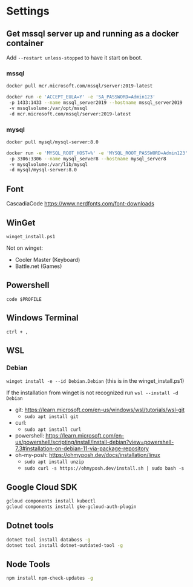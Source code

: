 # Settings

## Get mssql server up and running as a docker container

Add `--restart unless-stopped` to have it start on boot.

### mssql

```bash
docker pull mcr.microsoft.com/mssql/server:2019-latest

docker run -e 'ACCEPT_EULA=Y' -e 'SA_PASSWORD=Admin123'
 -p 1433:1433 --name mssql_server2019 --hostname mssql_server2019
 -v mssqlvolume:/var/opt/mssql
 -d mcr.microsoft.com/mssql/server:2019-latest
```

### mysql

```bash
docker pull mysql/mysql-server:8.0

docker run -e 'MYSQL_ROOT_HOST=%' -e 'MYSQL_ROOT_PASSWORD=Admin123'
 -p 3306:3306 --name mysql_server8 --hostname mysql_server8
 -v mysqlvolume:/var/lib/mysql
 -d mysql/mysql-server:8.0
 ```

## Font

CascadiaCode
<https://www.nerdfonts.com/font-downloads>

## WinGet

`winget_install.ps1`

Not on winget:

- Cooler Master (Keyboard)
- Battle.net (Games)

## Powershell

`code $PROFILE`

## Windows Terminal

`ctrl + ,`

## WSL

### Debian

`winget install -e --id Debian.Debian` (this is in the winget_install.ps1)

If the installation from winget is not recognized run `wsl --install -d Debian`

- git: <https://learn.microsoft.com/en-us/windows/wsl/tutorials/wsl-git>
  - `sudo apt install git`
- curl:
  - `sudo apt install curl`
- powershell: <https://learn.microsoft.com/en-us/powershell/scripting/install/install-debian?view=powershell-7.3#installation-on-debian-11-via-package-repository>
- oh-my-posh: <https://ohmyposh.dev/docs/installation/linux>
  - `sudo apt install unzip`
  - `sudo curl -s https://ohmyposh.dev/install.sh | sudo bash -s`

## Google Cloud SDK

```bash
gcloud components install kubectl
gcloud components install gke-gcloud-auth-plugin
```

## Dotnet tools

```bash
dotnet tool install databoss -g
dotnet tool install dotnet-outdated-tool -g
```

## Node Tools

```bash
npm install npm-check-updates -g
```
